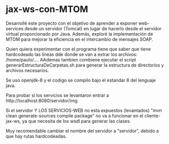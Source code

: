# jax-ws-con-MTOM

Desarrollé este proyecto con el objetivo de aprender a exponer  web-services desde un servidor (Tomcat) en lugar de hacerlo desde el servidor virtual proporcionado por Java. Además, exploré la implementación de MTOM para mejorar la eficiencia en el intercambio de mensajes SOAP.

Quien quiera experimentar con el programa tiene que saber que tiene hardcodeado las lineas dde donde se van a extrar los archivos: /home/paulo/....
AAdemas tambien combiene ejecutar el script generarEstructuraDeCarpetas.sh para generar la estructura de directorios y archivos necesarios.

Se uso openjdk-8 y el codigo se compilo bajo el estandar 8 del lenguaje java.

Para probar si los servicios se levantaron entrar a http://localhost:8080/servidor/img

Si el servidor Y LOS SERVICIOS-WEB no esta expuestos (levantados) "mvn clean generate-sources compile package" no va a funcionar en el cliente-jax-ws, ya que necesita de los wsdl para generar las clases.

 Muy recomendable cambiar el nombre del servidor a "servidor", debido a que hay rutas hardcodeadas.
